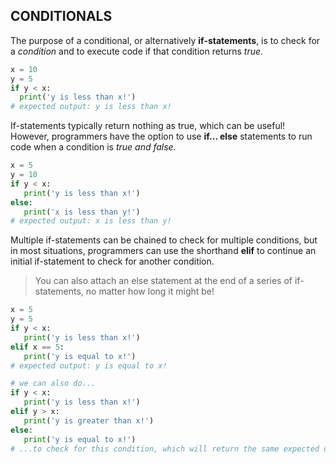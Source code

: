 ## CONDITIONALS
The purpose of a conditional, or alternatively **if-statements**, is to check for a *condition* and to execute code if that condition returns *true.*
``` python
x = 10
y = 5
if y < x:
  print('y is less than x!')
# expected output: y is less than x!
```
If-statements typically return nothing as true, which can be useful! However, programmers have the option to use **if... else** statements to run code when a condition is *true and false.*
``` python
x = 5
y = 10
if y < x:
   print('y is less than x!')
else:
   print('x is less than y!')
# expected output: x is less than y!
```
Multiple if-statements can be chained to check for multiple conditions, but in most situations, programmers can use the shorthand **elif** to continue an initial if-statement to check for another condition.
> You can also attach an else statement at the end of a series of if-statements, no matter how long it might be!
``` python
x = 5
y = 5
if y < x:
   print('y is less than x!')
elif x == 5:
   print('y is equal to x!')
# expected output: y is equal to x!

# we can also do...
if y < x:
   print('y is less than x!')
elif y > x:
   print('y is greater than x!')
else:
   print('y is equal to x!')
# ...to check for this condition, which will return the same expected output!
```
